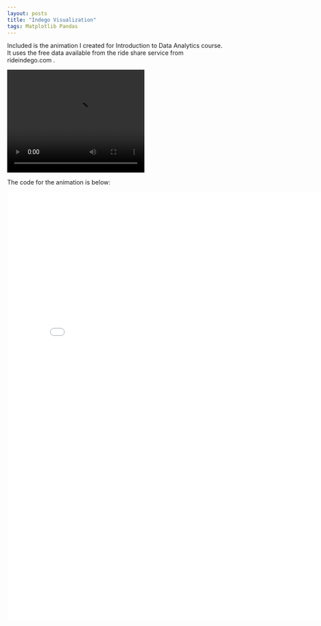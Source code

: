 ```yaml
---
layout: posts
title: "Indego Visualization"
tags: Matplotlib Pandas
---
```


Included is the animation I created for Introduction to Data Analytics course. It uses the free data available from the ride share service
from rideindego.com . 

<video width="320" height="240" controls>
  <source src="assets/video/ani.mp4" type="video/mp4" >
</video>

The code for the animation is below:


<embed src="/assets/pdf/indego.pdf" width="800px" height="1000px" />
